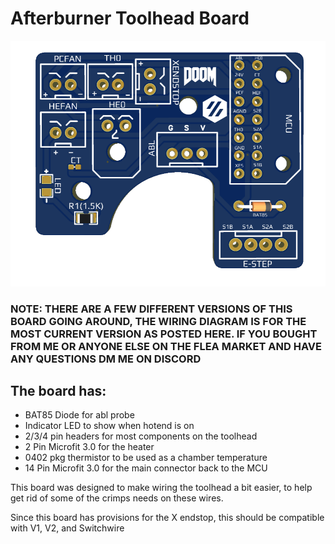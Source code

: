 
# Afterburner Toolhead Board #
![PCB](Images/1.png)


### NOTE: THERE ARE A FEW DIFFERENT VERSIONS OF THIS BOARD GOING AROUND, THE WIRING DIAGRAM IS FOR THE MOST CURRENT VERSION AS POSTED HERE. IF YOU BOUGHT FROM ME OR ANYONE ELSE ON THE FLEA MARKET AND HAVE ANY QUESTIONS DM ME ON DISCORD

## The board has: ##
 - BAT85 Diode for abl probe
 - Indicator LED to show when hotend is on
 - 2/3/4 pin headers for most components on the toolhead
 - 2 Pin Microfit 3.0 for the heater
 - 0402 pkg thermistor to be used as a chamber temperature 
 - 14 Pin Microfit 3.0 for the main connector back to the MCU 
  
This board was designed to make wiring the toolhead a bit easier, to help get rid of some of the crimps needs on these wires. 


Since this board has provisions for the X endstop, this should be compatible with V1, V2, and Switchwire



